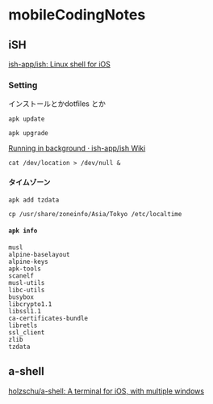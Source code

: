 # mobileCodingNotes

## iSH

[ish-app/ish: Linux shell for iOS](https://github.com/ish-app/ish)

### Setting

インストールとかdotfiles とか

```
apk update
```

```
apk upgrade
```

[Running in background · ish-app/ish Wiki](https://github.com/ish-app/ish/wiki/Running-in-background)

```
cat /dev/location > /dev/null &
```


#### タイムゾーン

```
apk add tzdata
```


```
cp /usr/share/zoneinfo/Asia/Tokyo /etc/localtime
```

#### `apk info`

```
musl
alpine-baselayout
alpine-keys
apk-tools
scanelf
musl-utils
libc-utils
busybox
libcrypto1.1
libssl1.1
ca-certificates-bundle
libretls
ssl_client
zlib
tzdata
```



## a-shell

[holzschu/a-shell: A terminal for iOS, with multiple windows](https://github.com/holzschu/a-shell)


